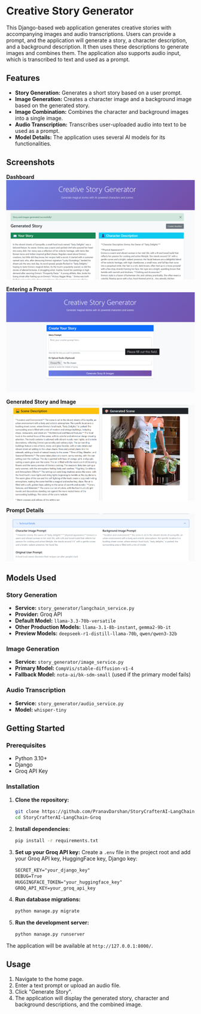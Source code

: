 # Creative Story Generator

This Django-based web application generates creative stories with accompanying images and audio transcriptions. Users can provide a prompt, and the application will generate a story, a character description, and a background description. It then uses these descriptions to generate images and combines them. The application also supports audio input, which is transcribed to text and used as a prompt.

## Features

-   **Story Generation:** Generates a short story based on a user prompt.
-   **Image Generation:** Creates a character image and a background image based on the generated story.
-   **Image Combination:** Combines the character and background images into a single image.
-   **Audio Transcription:** Transcribes user-uploaded audio into text to be used as a prompt.
-   **Model Details:** The application uses several AI models for its functionalities.

## Screenshots

**Dashboard**
![Dashboard](assets/dashboard-story.png)

**Entering a Prompt**
![Entering a Prompt](assets/prompt-enter-dashboard.png)

**Generated Story and Image**
![Generated Story and Image](assets/image-generated.png)

**Prompt Details**
![Prompt Details](assets/prompt-details.png)

## Models Used

### Story Generation

-   **Service:** `story_generator/langchain_service.py`
-   **Provider:** Groq API
-   **Default Model:** `llama-3.3-70b-versatile`
-   **Other Production Models:** `llama-3.1-8b-instant`, `gemma2-9b-it`
-   **Preview Models:** `deepseek-r1-distill-llama-70b`, `qwen/qwen3-32b`

### Image Generation

-   **Service:** `story_generator/image_service.py`
-   **Primary Model:** `CompVis/stable-diffusion-v1-4`
-   **Fallback Model:** `nota-ai/bk-sdm-small` (used if the primary model fails)

### Audio Transcription

-   **Service:** `story_generator/audio_service.py`
-   **Model:** `whisper-tiny`

## Getting Started

### Prerequisites

-   Python 3.10+
-   Django
-   Groq API Key

### Installation

1.  **Clone the repository:**
    ```bash
    git clone https://github.com/PranavDarshan/StoryCrafterAI-LangChain-Groq.git
    cd StoryCrafterAI-LangChain-Groq
    ```

2.  **Install dependencies:**
    ```bash
    pip install -r requirements.txt
    ```

3.  **Set up your Groq API key:**
    Create a `.env` file in the project root and add your Groq API key, HuggingFace key, Django key:
    ```
    SECRET_KEY="your_django_key"
    DEBUG=True
    HUGGINGFACE_TOKEN="your_huggingface_key"
    GROQ_API_KEY=your_groq_api_key
    ```

4.  **Run database migrations:**
    ```bash
    python manage.py migrate
    ```

5.  **Run the development server:**
    ```bash
    python manage.py runserver
    ```

The application will be available at `http://127.0.0.1:8000/`.

## Usage

1.  Navigate to the home page.
2.  Enter a text prompt or upload an audio file.
3.  Click "Generate Story".
4.  The application will display the generated story, character and background descriptions, and the combined image.
